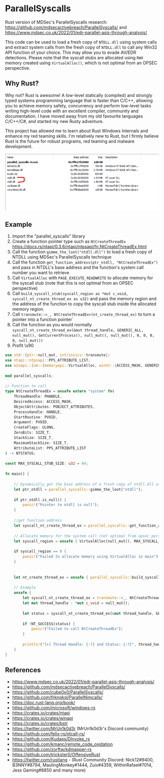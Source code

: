 # ParallelSyscalls

Rust version of MDSec's ParallelSyscalls research: https://github.com/mdsecactivebreach/ParallelSyscalls/ and https://www.mdsec.co.uk/2022/01/edr-parallel-asis-through-analysis/

This code can be used to load a fresh copy of `NTDLL.dll` using system calls and extract system calls from the fresh copy of `NTDLL.dll` to call any Win32 API function of your choice. This may allow you to evade AV/EDR detections. Please note that the syscall stubs are allocated using `RWX` memory created using `VirtualAlloc()`, which is not optimal from an OPSEC perspective.


## Why Rust?

Why not? Rust is awesome! A low-level statically (compiled) and strongly typed systems programming language that is faster than C/C++, allowing you to achieve memory safety, concurrency and perform low-level tasks writing high-level code with an excellent compiler, community and documentation. I have moved away from my old favourite languages C/C++/C#, and started my new Rusty adventure.

This project has allowed me to learn about Rust Windows Internals and enhance my red teaming skills. I'm relatively new to Rust, but I firmly believe Rust is the future for robust programs, red teaming and malware development.

![ntdlll](./ntdll.png)

## Example

1. Import the "parallel_syscalls" library
2. Create a function pointer type such as `NtCreateThreadEx` https://docs.rs/ntapi/0.3.6/ntapi/ntpsapi/fn.NtCreateThreadEx.html
3. Call the function `gimme_the_loot("ntdll.dll")` to load a fresh copy of NTDLL using MDSec's ParallelSyscalls technique
4. Call the function `get_function_address(ptr_ntdll, "NtCreateThreadEx")` and pass in NTDLL's base address and the function's system call number you want to retrieve
5. Call `VirtualAlloc` with `PAGE_EXECUTE_READWRITE` to allocate memory for the syscall stub (note that this is not optimal from an OPSEC perspective)
6. Call `build_syscall_stub(syscall_region as *mut c_void, syscall_nt_create_thread_ex as u32)` and pass the memory region and the address of the function to copy the syscall stub inside the allocated memory region.
7. Call `transmute::<_, NtCreateThreadEx>(nt_create_thread_ex)` to turn a pointer into a function pointer`
8. Call the function as you would normally `syscall_nt_create_thread_ex(&mut thread_handle, GENERIC_ALL, null_mut(), GetCurrentProcess(), null_mut(), null_mut(), 0, 0, 0, 0, null_mut())`
9. Profit \x90

```rust
use std::{ptr::null_mut, intrinsics::transmute};
use ntapi::ntpsapi::PPS_ATTRIBUTE_LIST;
use winapi::{um::{memoryapi::VirtualAlloc, winnt::{ACCESS_MASK, GENERIC_ALL, MEM_RESERVE, MEM_COMMIT, PAGE_EXECUTE_READWRITE}, processthreadsapi::GetCurrentProcess}, shared::{ntdef::{PHANDLE, POBJECT_ATTRIBUTES, HANDLE, PVOID, NTSTATUS, NT_SUCCESS}, minwindef::ULONG, basetsd::SIZE_T}, ctypes::c_void};

mod parallel_syscalls;

// Function to call
type NtCreateThreadEx = unsafe extern "system" fn(
    ThreadHandle: PHANDLE, 
    DesiredAccess: ACCESS_MASK, 
    ObjectAttributes: POBJECT_ATTRIBUTES, 
    ProcessHandle: HANDLE, 
    StartRoutine: PVOID, 
    Argument: PVOID, 
    CreateFlags: ULONG, 
    ZeroBits: SIZE_T, 
    StackSize: SIZE_T, 
    MaximumStackSize: SIZE_T, 
    AttributeList: PPS_ATTRIBUTE_LIST
) -> NTSTATUS;

const MAX_SYSCALL_STUB_SIZE: u32 = 64;

fn main() {

    // Dynamically get the base address of a fresh copy of ntdll.dll using mdsec's technique
    let ptr_ntdll = parallel_syscalls::gimme_the_loot("ntdll");

    if ptr_ntdll.is_null() {
        panic!("Pointer to ntdll is null");
    }

    //get function address
    let syscall_nt_create_thread_ex = parallel_syscalls::get_function_address(ptr_ntdll, "NtCreateThreadEx");

    // Allocate memory for the system call (not optimal from opsec perspective)
    let syscall_region = unsafe { VirtualAlloc(null_mut(), MAX_SYSCALL_STUB_SIZE as usize, MEM_RESERVE | MEM_COMMIT, PAGE_EXECUTE_READWRITE) as usize };

    if syscall_region == 0 {
        panic!("Failed to allocate memory using VirtualAlloc in main");
    }


    let nt_create_thread_ex = unsafe { parallel_syscalls::build_syscall_stub(syscall_region as *mut c_void, syscall_nt_create_thread_ex as u32) };
    
    // Example
    unsafe {
        let syscall_nt_create_thread_ex = transmute::<_, NtCreateThreadEx>(nt_create_thread_ex);
        let mut thread_handle : *mut c_void = null_mut();

        let status = syscall_nt_create_thread_ex(&mut thread_handle, GENERIC_ALL, null_mut(), GetCurrentProcess(), null_mut(), null_mut(), 0, 0, 0, 0, null_mut());

        if !NT_SUCCESS(status) {
            panic!("Failed to call NtCreateThreadEx");
        }

        println!("[+] Thread Handle: {:?} and Status: {:?}", thread_handle, status);
    }
}
```


## References

* https://www.mdsec.co.uk/2022/01/edr-parallel-asis-through-analysis/
* https://github.com/mdsecactivebreach/ParallelSyscalls/
* https://github.com/cube0x0/ParallelSyscalls/
* https://github.com/frkngksl/ParallelNimcalls/
* https://doc.rust-lang.org/book/
* https://github.com/microsoft/windows-rs
* https://crates.io/crates/ntapi
* https://crates.io/crates/winapi
* https://crates.io/crates/bstr
* https://twitter.com/MrUn1k0d3r (MrUn1k0d3r's Discord community)
* https://github.com/felix-rs/ntcall-rs/
* https://github.com/Kudaes/DInvoke_rs
* https://github.com/kmanc/remote_code_oxidation
* https://github.com/zorftw/kdmapper-rs
* https://github.com/trickster0/OffensiveRust
* https://twitter.com/rustlang - (Rust Community Discord: Nick12#9400, B3NNY#8794, MaulingMonkey#1444, Zuix#4359, WithinRafael#7014, Jess Gaming#8850 and many more)


